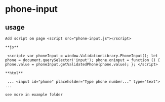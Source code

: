 # phone-input

## usage
    Add script on page <script src="phone-input.js"></script>

    **js**
    
   ` <script>
        var phoneInput = window.ValidationLibrary.PhoneInput();
        let phone = document.querySelector('input');
        phone.oninput = function () {
                phone.value = phoneInput.getValidatedPhone(phone.value);
            };
    </script>`

    **html**
 ` 
    ...
    <input id="phone" placeholder="Type phone number..." type="text">
    ...
`

    see more in example folder

